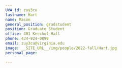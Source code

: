 ```yaml
---
UVA_id: zuy3cu
lastname: Hart
name: Mason
general_position: gradstudent
position: Graduate Student
office: 401 Kerchof Hall
phone: 434-924-0899
email: zuy3cu@virginia.edu
image: __SITE_URL__/img/people/2022-fall/Hart.jpg 
personal_page:

---
```


